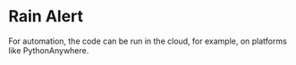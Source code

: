 # Rain Alert

For automation, the code can be run in the cloud, for example, on platforms like PythonAnywhere.